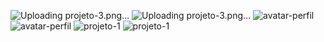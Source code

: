 ![Uploading projeto-3.png…]()
![Uploading projeto-3.png…]()
![avatar-perfil](https://github.com/user-attachments/assets/d76e52f0-741c-4cf0-b810-4b1b9a581354)
![avatar-perfil](https://github.com/user-attachments/assets/d76e52f0-741c-4cf0-b810-4b1b9a581354)
![projeto-1](https://github.com/user-attachments/assets/0793edd1-31cb-4047-8243-55fd198f34a1)
![projeto-1](https://github.com/user-attachments/assets/0793edd1-31cb-4047-8243-55fd198f34a1)
